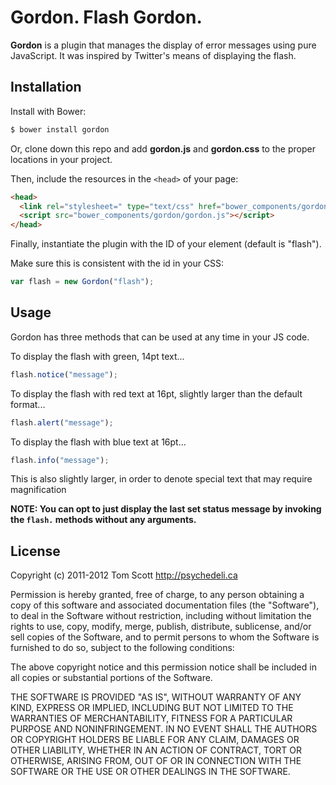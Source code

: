 # Gordon. Flash Gordon.

**Gordon** is a plugin that manages the display of error messages using pure JavaScript. It was inspired by Twitter's means of displaying the flash.

## Installation

Install with Bower:

```bash
$ bower install gordon
```

Or, clone down this repo and add **gordon.js** and **gordon.css** to the
proper locations in your project.

Then, include the resources in the `<head>` of your page:

```html
<head>
  <link rel="stylesheet=" type="text/css" href="bower_components/gordon/gordon.css" />
  <script src="bower_components/gordon/gordon.js"></script>
</head>
```

Finally, instantiate the plugin with the ID of your element (default is "flash").

Make sure this is consistent with the id in your CSS:

```javascript
var flash = new Gordon("flash");
```

## Usage

Gordon has three methods that can be used at any time in your JS code.

To display the flash with green, 14pt text...

```javascript
flash.notice("message");
```

To display the flash with red text at 16pt, slightly larger than the default format...

```javascript
flash.alert("message");
```

To display the flash with blue text at 16pt...

```javascript
flash.info("message");
```

This is also slightly larger, in order to denote special text that may require magnification

**NOTE: You can opt to just display the last set status message by invoking the `flash.` methods without any arguments.**

## License

Copyright (c) 2011-2012 Tom Scott <http://psychedeli.ca>

Permission is hereby granted, free of charge, to any person obtaining a copy
of this software and associated documentation files (the "Software"), to deal
in the Software without restriction, including without limitation the rights
to use, copy, modify, merge, publish, distribute, sublicense, and/or sell
copies of the Software, and to permit persons to whom the Software is
furnished to do so, subject to the following conditions:

The above copyright notice and this permission notice shall be included in
all copies or substantial portions of the Software.

THE SOFTWARE IS PROVIDED "AS IS", WITHOUT WARRANTY OF ANY KIND, EXPRESS OR
IMPLIED, INCLUDING BUT NOT LIMITED TO THE WARRANTIES OF MERCHANTABILITY,
FITNESS FOR A PARTICULAR PURPOSE AND NONINFRINGEMENT. IN NO EVENT SHALL THE
AUTHORS OR COPYRIGHT HOLDERS BE LIABLE FOR ANY CLAIM, DAMAGES OR OTHER
LIABILITY, WHETHER IN AN ACTION OF CONTRACT, TORT OR OTHERWISE, ARISING FROM,
OUT OF OR IN CONNECTION WITH THE SOFTWARE OR THE USE OR OTHER DEALINGS IN
THE SOFTWARE.
